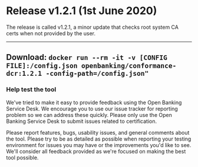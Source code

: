 # Release v1.2.1 (1st June 2020)

The release is called v1.2.1, a minor update that checks root system CA certs when not provided by the user.

---
**Download**: `docker run --rm -it -v [CONFIG FILE]:/config.json openbanking/conformance-dcr:1.2.1 -config-path=/config.json"`
---

### Help test the tool

We've tried to make it easy to provide feedback using the Open Banking Service Desk. We encourage you to use our issue tracker for reporting problem so we can address these quickly. Please only use the Open Banking Service Desk to submit issues related to certification.

Please report features, bugs, usability issues, and general comments about the tool. Please try to be as detailed as possible when reporting your testing environment for issues you may have or the improvements you'd like to see. We'll consider all feedback provided as we're focused on making the best tool possible.